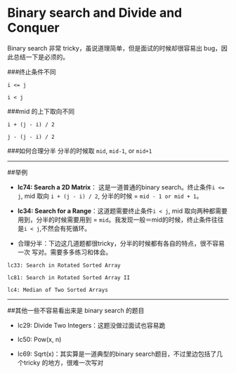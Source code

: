 # Binary search and Divide and Conquer

Binary search 非常 tricky，虽说道理简单，但是面试的时候却很容易出 bug，因此总结一下是必须的。

###终止条件不同

```
i <= j
```

```
i < j
```

###mid 的上下取向不同

```
i + (j - i) / 2
```

```
j - (j - i) / 2
```
###如何合理分半
分半的时候取 `mid`, `mid-1`, or `mid+1`

-----------
##举例

* **lc74: Search a 2D Matrix**： 这是一道普通的binary search。终止条件`i <= j`, mid 取向 `i + (j - i) / 2`, 分半的时候 = `mid - 1 or mid + 1`。

* **lc34: Search for a Range**：这道题需要终止条件`i < j`,
mid 取向两种都需要用到，分半的时候需要用到 = `mid`。我发现一般＝mid的时候，终止条件往往是`i < j`,不然会有死循环。

* 合理分半：下边这几道题都很tricky，分半的时候都有各自的特点，很不容易一次
写对。需要多多练习和体会。

```
lc33: Search in Rotated Sorted Array

lc81: Search in Rotated Sorted Array II

lc4: Median of Two Sorted Arrays
```
----------
##其他一些不容易看出来是 binary search 的题目

* lc29: Divide Two Integers：这题没做过面试也容易跪

* lc50: Pow(x, n)

* lc69: Sqrt(x)：其实算是一道典型的binary search题目，不过里边包括了几个tricky 的地方，很难一次写对

































